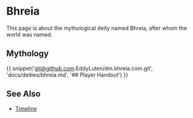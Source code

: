 # Bhreia

This page is about the mythological deity named Bhreia, after whom the world was named.

## Mythology

{{ snippet('git@github.com:EddyLuten/dm.bhreia.com.git', 'docs/deities/bhreia.md', '## Player Handout') }}

## See Also

* [Timeline](../lore/timeline.md)
